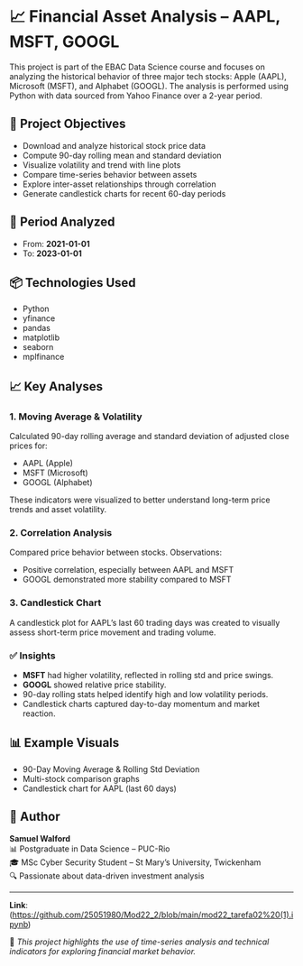 # 📈 Financial Asset Analysis – AAPL, MSFT, GOOGL

This project is part of the EBAC Data Science course and focuses on analyzing the historical behavior of three major tech stocks: Apple (AAPL), Microsoft (MSFT), and Alphabet (GOOGL). The analysis is performed using Python with data sourced from Yahoo Finance over a 2-year period.

## 🎯 Project Objectives

- Download and analyze historical stock price data
- Compute 90-day rolling mean and standard deviation
- Visualize volatility and trend with line plots
- Compare time-series behavior between assets
- Explore inter-asset relationships through correlation
- Generate candlestick charts for recent 60-day periods

## 📅 Period Analyzed

- From: **2021-01-01**
- To: **2023-01-01**

## 📦 Technologies Used

- Python
- yfinance
- pandas
- matplotlib
- seaborn
- mplfinance

## 📈 Key Analyses

### 1. Moving Average & Volatility

Calculated 90-day rolling average and standard deviation of adjusted close prices for:
- AAPL (Apple)
- MSFT (Microsoft)
- GOOGL (Alphabet)

These indicators were visualized to better understand long-term price trends and asset volatility.

### 2. Correlation Analysis

Compared price behavior between stocks. Observations:
- Positive correlation, especially between AAPL and MSFT
- GOOGL demonstrated more stability compared to MSFT

### 3. Candlestick Chart

A candlestick plot for AAPL’s last 60 trading days was created to visually assess short-term price movement and trading volume.

### ✅ Insights

- **MSFT** had higher volatility, reflected in rolling std and price swings.
- **GOOGL** showed relative price stability.
- 90-day rolling stats helped identify high and low volatility periods.
- Candlestick charts captured day-to-day momentum and market reaction.

## 📊 Example Visuals

- 90-Day Moving Average & Rolling Std Deviation
- Multi-stock comparison graphs
- Candlestick chart for AAPL (last 60 days)

## 🙋 Author

**Samuel Walford**  
📊 Postgraduate in Data Science – PUC-Rio  
🎓 MSc Cyber Security Student – St Mary’s University, Twickenham  
🔍 Passionate about data-driven investment analysis

---
**Link**: (https://github.com/25051980/Mod22_2/blob/main/mod22_tarefa02%20(1).ipynb)

📝 *This project highlights the use of time-series analysis and technical indicators for exploring financial market behavior.*
